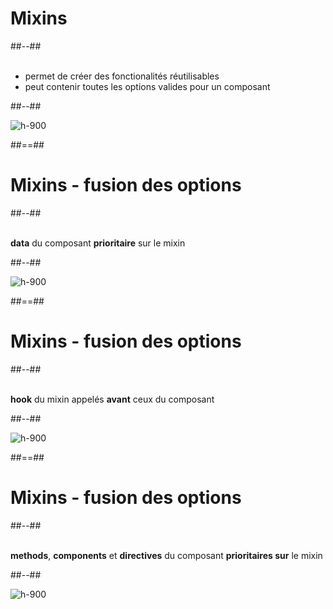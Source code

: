 <!-- .slide: class="two-column-layout" -->
# Mixins
##--##
<br><br>

- permet de créer des fonctionalités réutilisables
- peut contenir toutes les options valides pour un composant

##--##
<br>

![h-900](assets/images/school/component-reusability/mixin-presentation.png)
<!-- .element: class="align-image" -->

##==##

<!-- .slide: class="two-column-layout" -->
# Mixins - fusion des options
##--##
<br><br>

__data__ du composant __prioritaire__ sur le mixin

##--##
<br>

![h-900](assets/images/school/component-reusability/mixin-option-merge-data.png)
<!-- .element: class="align-image" -->

##==##

<!-- .slide: class="two-column-layout" -->
# Mixins - fusion des options
##--##
<br><br>

__hook__ du mixin appelés __avant__ ceux du composant 

##--##
<br>

![h-900](assets/images/school/component-reusability/mixin-option-merge-hook.png)
<!-- .element: class="align-image" -->

##==##

<!-- .slide: class="two-column-layout" -->
# Mixins - fusion des options
##--##
<br><br>

__methods__, __components__ et __directives__ du composant __prioritaires sur__ le mixin

##--##
<br>

![h-900](assets/images/school/component-reusability/mixin-option-merge-other.png)
<!-- .element: class="align-image" -->

